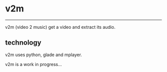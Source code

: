 v2m
===

---

v2m (video 2 music) get a video and extract its audio.

technology
----------

v2m uses python, glade and mplayer.

v2m is a work in progress...